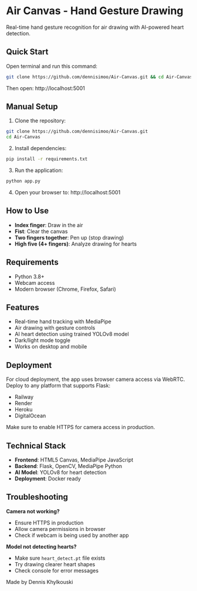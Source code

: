 # Air Canvas - Hand Gesture Drawing

Real-time hand gesture recognition for air drawing with AI-powered heart detection.

## Quick Start

Open terminal and run this command:

```bash
git clone https://github.com/dennisimoo/Air-Canvas.git && cd Air-Canvas && pip install -r requirements.txt && python app.py
```

Then open: http://localhost:5001

## Manual Setup

1. Clone the repository:
```bash
git clone https://github.com/dennisimoo/Air-Canvas.git
cd Air-Canvas
```

2. Install dependencies:
```bash
pip install -r requirements.txt
```

3. Run the application:
```bash
python app.py
```

4. Open your browser to: http://localhost:5001

## How to Use

- **Index finger**: Draw in the air
- **Fist**: Clear the canvas
- **Two fingers together**: Pen up (stop drawing)
- **High five (4+ fingers)**: Analyze drawing for hearts

## Requirements

- Python 3.8+
- Webcam access
- Modern browser (Chrome, Firefox, Safari)

## Features

- Real-time hand tracking with MediaPipe
- Air drawing with gesture controls
- AI heart detection using trained YOLOv8 model
- Dark/light mode toggle
- Works on desktop and mobile

## Deployment

For cloud deployment, the app uses browser camera access via WebRTC. Deploy to any platform that supports Flask:

- Railway
- Render
- Heroku
- DigitalOcean

Make sure to enable HTTPS for camera access in production.

## Technical Stack

- **Frontend**: HTML5 Canvas, MediaPipe JavaScript
- **Backend**: Flask, OpenCV, MediaPipe Python
- **AI Model**: YOLOv8 for heart detection
- **Deployment**: Docker ready

## Troubleshooting

**Camera not working?**
- Ensure HTTPS in production
- Allow camera permissions in browser
- Check if webcam is being used by another app

**Model not detecting hearts?**
- Make sure `heart_detect.pt` file exists
- Try drawing clearer heart shapes
- Check console for error messages

Made by Dennis Khylkouski